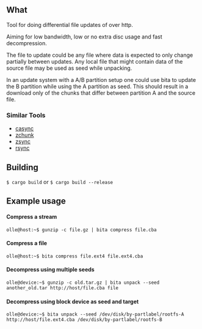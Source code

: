## What

Tool for doing differential file updates of over http.

Aiming for low bandwidth, low or no extra disc usage and fast decompression.

The file to update could be any file where data is expected to only change partially between updates. Any local file that might contain data of the source file may be used as seed while unpacking.

In an update system with a A/B partition setup one could use bita to update the B partition while using the A partition as seed. This should result in a download only of the chunks that differ between partition A and the source file.


### Similar Tools
* [casync](https://github.com/systemd/casync)
* [zchunk](https://github.com/zchunk/zchunk)
* [zsync](http://zsync.moria.org.uk)
* [rsync](https://rsync.samba.org/)


## Building
`$ cargo build` or `$ cargo build --release`

## Example usage

#### Compress a stream
`olle@host:~$ gunzip -c file.gz | bita compress file.cba`

#### Compress a file
`olle@host:~$ bita compress file.ext4 file.ext4.cba`

#### Decompress using multiple seeds
`olle@device:~$ gunzip -c old.tar.gz | bita unpack --seed another_old.tar http://host/file.cba file`

#### Decompress using block device as seed and target
`olle@device:~$ bita unpack --seed /dev/disk/by-partlabel/rootfs-A http://host/file.ext4.cba /dev/disk/by-partlabel/rootfs-B`
